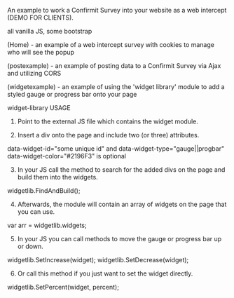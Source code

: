 An example to work a Confirmit Survey into your website as a web intercept (DEMO FOR CLIENTS).

  all vanilla JS, some bootstrap 

(Home) - an example of a web intercept survey with cookies to manage who will see the popup

(postexample) - an example of posting data to a Confirmit Survey via Ajax and utilizing CORS

(widgetexample) - an example of using the 'widget library' module to add a styled gauge or progress bar onto your page



widget-library USAGE

1. Point to the external JS file which contains the widget module.

  <script src="londregan-widgets.js"></script>

2. Insert a div onto the page and include two (or three) attributes.
  
  data-widget-id="some unique id" and data-widget-type="gauge||progbar"
  data-widget-color="#2196F3" is optional

3. In your JS call the method to search for the added divs on the page and build them into the widgets.

  widgetlib.FindAndBuild();

4. Afterwards, the module will contain an array of widgets on the page that you can use.

  var arr = widgetlib.widgets;

5. In your JS you can call methods to move the gauge or progress bar up or down.

  widgetlib.SetIncrease(widget);
  widgetlib.SetDecrease(widget);

6. Or call this method if you just want to set the widget directly.

  widgetlib.SetPercent(widget, percent);
 

